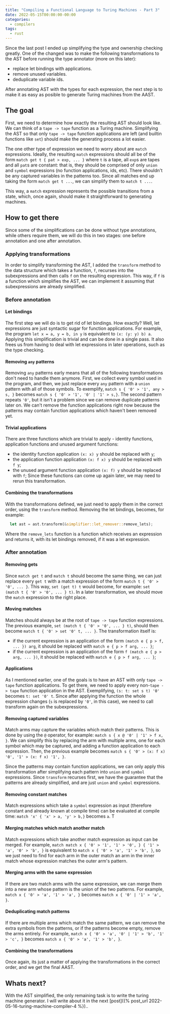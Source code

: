 ```yaml
---
title: "Compiling a Functional Language to Turing Machines - Part 3"
date: 2022-05-15T00:00:00-00:00
categories:
  - compilers
tags:
  - rust
---
```


Since the last post I ended up simplifying the type and ownership checking
greatly. One of the changed was to make the following transformations to the
AST before running the type annotator (more on this later):
- replace let bindings with applications.
- remove unused variables.
- deduplicate variable ids.

After annotating AST with the types for each expression, the next step is to
make it as easy as posible to generate Turing machines from the AAST.

## The goal

First, we need to determine how exactly the resulting AST should look like.
We can think of a `tape -> tape` function as a Turing machine. Simplifying the
AST so that only `tape -> tape` function applications are left (and builtin
functions like `set`) should make the generating process a lot
easier.

The one other type of expression we need to worry about are `match`
expressions. Ideally, the resulting `match` expressions should all be of the
form `match get t { pat > exp, ... }` where `t` is a tape, all `exp`s are tapes
and all `pat`s are constant: that is, they should be comprised of only `union`
and `symbol` expressions (no function applications, ids, etc). There shouldn't
be any captured variables in the patterns too. Since all matches end up taking
the form `match get t ...`, we can simplify them to `match t ...`.

This way, a `match` expression represents the possible transitions from a
state, which, once again, should make it straightforward to generating
machines.

## How to get there

Since some of the simplifications can be done without type annotations, while
others require them, we will do this in two stages: one before annotation and
one after annotation.

### Applying transformations

In order to simplify transforming the AST, I added the `transform` method to
the data structure which takes a function, `f`, recurses into the
subexpressions and then calls `f` on the resulting expression. This way, if `f`
is a function which simplifies the AST, we can implement it assuming that
subexpressions are already simplified.

### Before annotation

#### Let bindings

The first step we will do is to get rid of let bindings. How exactly? Well, let
expressions are just syntactic sugar for function applications. For example,
the program `let x = a, y = b, in y` is equivalent to `(x: (y: y) b) a`.
Applying this simplification is trivial and can be done in a single pass. It
also frees us from having to deal with let expressions in later operations,
such as the type checking.

#### Removing `any` patterns

Removing `any` patterns early means that all of the following transformations
don't need to handle them anymore. First, we collect every symbol used in the
program, and then, we just replace every `any` pattern with a `union` pattern
with all of those symbols. To exemplify, `match s { '0' > '1', any > s, }`
becomes `match s { '0' > '1', '0' | '1' > s,}`. The second pattern repeats
`'0'`, but it isn't a problem since we can remove duplicate patterns later on.
We can't remove the function applications right now because the patterns may
contain function applications which haven't been removed yet.

#### Trivial applications

There are three functions which are trivial to apply - identity functions,
application functions and unused argument functions:
- the identity function application `(x: x) y` should be replaced with `y`;
- the application function application `(x: f x) y` should be replaced with `f y`;
- the unused argument function application `(x: f) y` should be replaced with `f`;
Since these functions can come up again later, we may need to rerun this
transformation.

#### Combining the transformations

With the transformations defined, we just need to apply them in the correct
order, using the `transform` method. Removing the let bindings, becomes, for
example:
```rust
  let ast = ast.transform(&simplifier::let_remover::remove_lets);
```
Where the `remove_lets` function is a function which receives an expression and
returns it, with its let bindings removed, if it was a let expression.

### After annotation

#### Removing gets

Since `match get t` and `match t` should become the same thing, we can just
replace every `get t` with a match expression of the form
`match t { '0' > '0', ... }`. This way, `set (get t) t` would become, for
example: `set (match t { '0' > '0', ... } t)`. In a later
transformation, we should move the `match` expression to the right place.

#### Moving matches

Matches should always be at the root of `tape -> tape` function expressions.
The previous example, `set (match t { '0' > '0', ... } t)`, should then become
`match t { '0' > set '0' t, ... }`. The transformation itself is:
- if the current expression is an application of the form
`(match e { p > f, ... }) arg`, it should be replaced with `match e { p > f arg, ... }`;
- if the current expression is an application of the form
`f (match e { p > arg, ... })`, it should be replaced with `match e { p > f arg, ... }`;

#### Applications

As I mentioned earlier, one of the goals is to have an AST with only
`tape -> tape` function applications. To get there, we need to apply every
non-`tape -> tape` function application in the AST. Exemplifying,
`(s: t: set s t) '0'` becomes `t: set '0' t`. Since after applying the function
the whole expression changes (`s` is replaced by `'0'`, in this case), we need
to call transform again on the subexpressions.

#### Removing captured variables

Match arms may capture the variables which match their patterns. This is done
by using the `@` operator, for example: `match s { x @ '0' | '1' > f x, }`. We
can simplify this by replacing the arm with multiple arms, one for each symbol
which may be captured, and adding a function application to each expression.
Then, the previous example becomes
`match s { '0' > (x: f x) '0', '1' > (x: f x) '1', }`.

Since the patterns may contain function applications, we can only apply this
transformation after simplifying each pattern into `union` and `symbol`
expressions. Since `transform` recurses first, we have the guarantee that the
patterns are already simplified, and are just `union` and `symbol` expressions.

#### Removing constant matches

Match expressions which take a `symbol` expression as input (therefore constant
and already known at compile time) can be evaluated at compile time:
`match 'x' { 'x' > a, 'y' > b,}` becomes `a`. T

#### Merging matches which match another match

Match expressions which take another match expression as input can be merged.
For example,
`match match x { '0' > '1', '1' > '0', } { '1' > 'a', '0' > 'b', }`
is equivalent to `match x { '0' > 'a', '1' > 'b', }`, so we just need to find
for each arm in the outer match an arm in the inner match whose expression
matches the outer arm's pattern.

#### Merging arms with the same expression

If there are two match arms with the same expression, we can merge them into
a new arm whose pattern is the union of the two patterns. For example,
`match x { '0' > 'a', '1' > 'a', }` becomes `match x { '0' | '1' > 'a', }`.

#### Deduplicating match patterns

If there are multiple arms which match the same pattern, we can remove the
extra symbols from the patterns, or if the patterns become empty, remove the
arms entirely. For example,
`match x { '0' > 'a', '0' | '1' > 'b', '1' > 'c', }` becomes
`match x { '0' > 'a', '1' > 'b', }`.

#### Combining the transformations

Once again, its just a matter of applying the transformations in the correct
order, and we get the final AAST.

## Whats next?

With the AST simplified, the only remaining task is to write the turing machine
generator. I will write about it in the next
[post]({% post_url 2022-05-16-turing-machine-compiler-4 %})..